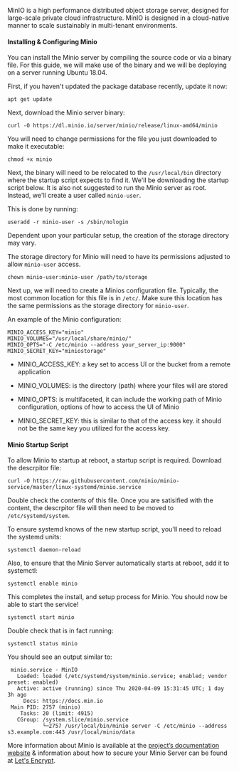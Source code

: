 <!-- <meta>
{
    "title": "Object Storage with Minio",
    "description":"Deploy, Setup, & Configure Minio Object Storage Server",
    "tag":["S3", "Object Storage", "Minio"],
    "seo-title": "Object Storage with Minio - Packet Technical Guides",
    "seo-description": "Deploy, Setup, & Configure Minio Object Storage Server",
    "og-title": "Object Storage with Minios",
    "og-description": "Deploy, Setup, & Configure Minio Object Storage Server"
}
</meta> -->

MinIO is a high performance distributed object storage server, designed for large-scale private cloud infrastructure. MinIO is designed in a cloud-native manner to scale sustainably in multi-tenant environments. 


#### Installing & Configuring Minio 

You can install the Minio server by compiling the source code or via a binary file. For this guide, we will make use of the binary and we will be deploying on a server running Ubuntu 18.04.

First, if you haven't updated the package database recently, update it now:

```
apt get update
```

Next, download the Minio server binary:

```
curl -O https://dl.minio.io/server/minio/release/linux-amd64/minio
```

You will need to change permissions for the file you just downloaded to make it executable:

```
chmod +x minio
```

Next, the binary will need to be relocated to the `/usr/local/bin` directory where the startup script expects to find it. We'll be downloading the startup script below. It is also not suggested to run the Minio server as root. Instead, we'll create a user called `minio-user`.

This is done by running: 

```
useradd -r minio-user -s /sbin/nologin
```

Dependent upon your particular setup, the creation of the storage directory may vary.

The storage directory for  Minio will need to have its permissions adjusted to allow `minio-user` access.

```
chown minio-user:minio-user /path/to/storage
```

Next up, we will need to create a Minios configuration file. Typically, the most common location for this file is in `/etc/`. Make sure this location has the same permissions as the storage directory for `minio-user`.

An example of the Minio configuration: 

```
MINIO_ACCESS_KEY="minio"
MINIO_VOLUMES="/usr/local/share/minio/"
MINIO_OPTS="-C /etc/minio --address your_server_ip:9000"
MINIO_SECRET_KEY="miniostorage"
```
* MINIO_ACCESS_KEY: a key set to access UI or the bucket from a remote application

* MINIO_VOLUMES: is the directory (path) where your files will are stored

* MINIO_OPTS: is multifaceted, it can include the working path of Minio configuration, options of how to access the UI of Minio

* MINIO_SECRET_KEY: this is similar to that of the access key. it should not be the same key you utilized for the access key.


#### Minio Startup Script

To allow Minio to startup at reboot, a startup script is required. Download the descrpitor file: 

```
curl -O https://raw.githubusercontent.com/minio/minio-service/master/linux-systemd/minio.service
````

Double check the contents of this file. Once you are satisified with the content, the descrpitor file will then need to be moved to `/etc/systemd/system`.

To ensure systemd knows of the new startup script, you'll need to reload the systemd units:

```
systemctl daemon-reload
```

Also, to ensure that the Minio Server automatically starts at reboot, add it to systemctl:

```
systemctl enable minio
```

This completes the install, and setup process for Minio. You should now be able to start the service!

```
systemctl start minio
```

Double check that is in fact running:

```
systemctl status minio
```

You should see an output similar to: 

```
 minio.service - MinIO
   Loaded: loaded (/etc/systemd/system/minio.service; enabled; vendor preset: enabled)
   Active: active (running) since Thu 2020-04-09 15:31:45 UTC; 1 day 3h ago
     Docs: https://docs.min.io
 Main PID: 2757 (minio)
    Tasks: 20 (limit: 4915)
   CGroup: /system.slice/minio.service
           └─2757 /usr/local/bin/minio server -C /etc/minio --address s3.example.com:443 /usr/local/minio/data
```



More information about Minio is available at the [project’s documentation website](https://docs.minio.io/) & information about how to secure your Minio Server can be found at [Let's Encrypt](https://docs.min.io/docs/generate-let-s-encypt-certificate-using-concert-for-minio.html). 
